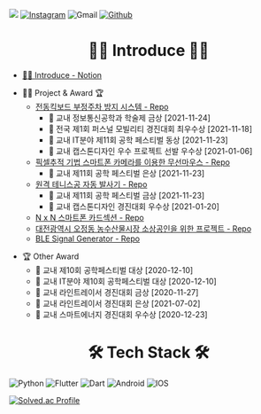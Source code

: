 <a href="https://hits.seeyoufarm.com"><img src="https://hits.seeyoufarm.com/api/count/incr/badge.svg?url=https%3A%2F%2Fgithub.com%2Fhitbee-dev&count_bg=%23E9C04C&title_bg=%23181717&icon=&icon_color=%23E7E7E7&title=hits&edge_flat=false"/></a>
<a href="https://www.instagram.com/hitbee_0584/"><img alt="Instagram" src ="https://img.shields.io/badge/Instagram-E4405F.svg?&style=flat&logo=Instagram&logoColor=white"/></a>
<img alt="Gmail" src ="https://img.shields.io/badge/Gmail-EA4335.svg?&style=flat&logo=Gmail&logoColor=white"/></a>
<a href="https://github.com/Hitbee-dev"><img alt="Github" src ="https://img.shields.io/badge/Git-181717.svg?&style=flat&logo=Git&logoColor=white"/></a>
<br/>

# <center>🙇‍♂️ Introduce 🙇‍♂️<center>
 - <a href="https://charm-aluminum-6c2.notion.site/Introduce-5c71abcdcb864af68e440893bf430d72">🙇‍♂️ Introduce - Notion</a><p></p>
 - 👨‍💻 Project & Award 🏆 
    - <a href="https://github.com/Hitbee-dev/stop_flutter">전동킥보드 부정주차 방지 시스템 - Repo</a>
        - 🏅 교내 정보통신공학과 학술제 금상 [2021-11-24]
        - 🥈 전국 제1회 퍼스널 모빌리티 경진대회 최우수상 [2021-11-18]
        - 🥉 교내 IT분야 제11회 공학 페스티벌 동상 [2021-11-23]
        - 🥉 교내 캡스톤디자인 우수 프로젝트 선발 우수상 [2021-01-06]
    - <a href="https://github.com/Hitbee-dev/wireless_mouse_client">픽셀추적 기법 스마트폰 카메라를 이용한 무선마우스 - Repo</a>
        - 🥈 교내 제11회 공학 페스티벌 은상 [2021-11-23]
    - <a href="https://github.com/Hitbee-dev/tennis">원격 테니스공 자동 발사기 - Repo</a>
        - 🥈 교내 제11회 공학 페스티벌 금상 [2021-11-23]
        - 🥉 교내 캡스톤디자인 경진대회 우수상 [2021-01-20]
    - <a href="https://github.com/Hitbee-dev/led_card_project_client">N x N 스마트폰 카드섹션 - Repo</a>
    - <a href="https://github.com/Hitbee-dev/saojeong">대전광역시 오정동 농수산물시장 소상공인을 위한 프로젝트 - Repo</a>
    - <a href="https://github.com/Hitbee-dev/ble_generator_flutter">BLE Signal Generator - Repo</a><p></p>
 - 🏆 Other Award
    - 🏅 교내 제10회 공학페스티벌 대상 [2020-12-10]
    - 🏅 교내 IT분야 제10회 공학페스티벌 대상 [2020-12-10]
    - 🏅 교내 라인트레이서 경진대회 금상 [2020-11-27]
    - 🥈 교내 라인트레이서 경진대회 은상 [2021-07-02]
    - 🥉 교내 스마트에너지 경진대회 우수상 [2020-12-23]

 # <center>🛠 Tech Stack 🛠</center>
<img alt="Python" src ="https://img.shields.io/badge/Python-3776AB.svg?&style=plastic&logo=Python&logoColor=white"/></a>
<img alt="Flutter" src ="https://img.shields.io/badge/Flutter-02569B.svg?&style=plastic&logo=Flutter&logoColor=white"/></a>
<img alt="Dart" src ="https://img.shields.io/badge/Dart-0175C2.svg?&style=plastic&logo=Dart&logoColor=white"/></a>
<img alt="Android" src ="https://img.shields.io/badge/Android-81C147.svg?&style=plastic&logo=Android&logoColor=white"/></a>
<img alt="IOS" src ="https://img.shields.io/badge/IOS-000000.svg?&style=plastic&logo=IOS&logoColor=white"/></a>
<p></p>

[![Solved.ac Profile](http://mazassumnida.wtf/api/v2/generate_badge?boj=kc0584)](https://solved.ac/kc0584/)